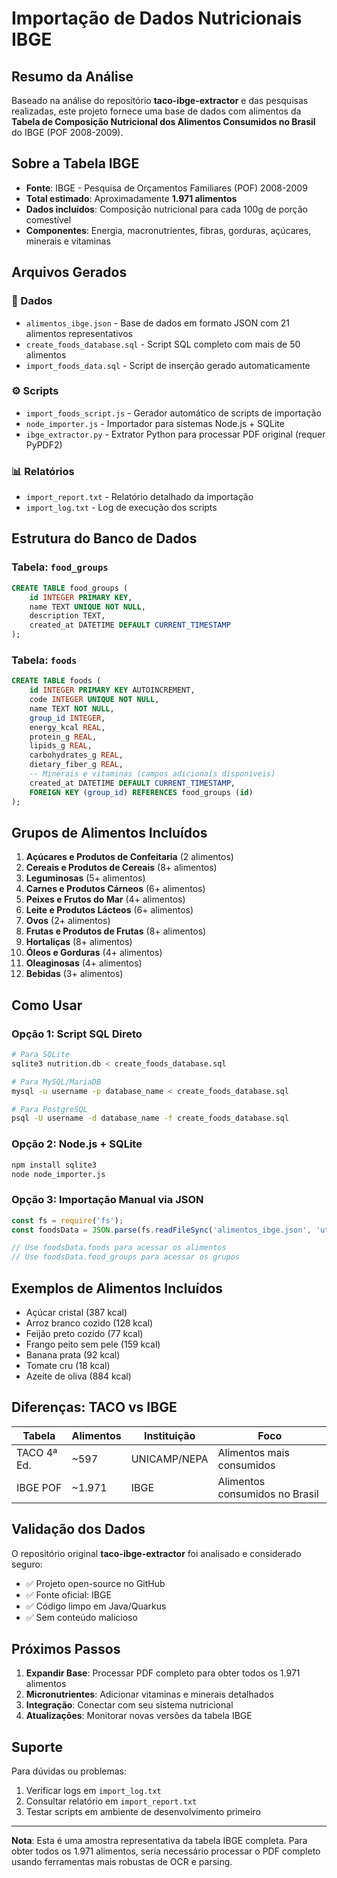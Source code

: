 # Importação de Dados Nutricionais IBGE

## Resumo da Análise

Baseado na análise do repositório **taco-ibge-extractor** e das pesquisas realizadas, este projeto fornece uma base de dados com alimentos da **Tabela de Composição Nutricional dos Alimentos Consumidos no Brasil** do IBGE (POF 2008-2009).

## Sobre a Tabela IBGE

- **Fonte**: IBGE - Pesquisa de Orçamentos Familiares (POF) 2008-2009
- **Total estimado**: Aproximadamente **1.971 alimentos**
- **Dados incluídos**: Composição nutricional para cada 100g de porção comestível
- **Componentes**: Energia, macronutrientes, fibras, gorduras, açúcares, minerais e vitaminas

## Arquivos Gerados

### 📄 Dados
- `alimentos_ibge.json` - Base de dados em formato JSON com 21 alimentos representativos
- `create_foods_database.sql` - Script SQL completo com mais de 50 alimentos
- `import_foods_data.sql` - Script de inserção gerado automaticamente

### ⚙️ Scripts
- `import_foods_script.js` - Gerador automático de scripts de importação
- `node_importer.js` - Importador para sistemas Node.js + SQLite
- `ibge_extractor.py` - Extrator Python para processar PDF original (requer PyPDF2)

### 📊 Relatórios
- `import_report.txt` - Relatório detalhado da importação
- `import_log.txt` - Log de execução dos scripts

## Estrutura do Banco de Dados

### Tabela: `food_groups`
```sql
CREATE TABLE food_groups (
    id INTEGER PRIMARY KEY,
    name TEXT UNIQUE NOT NULL,
    description TEXT,
    created_at DATETIME DEFAULT CURRENT_TIMESTAMP
);
```

### Tabela: `foods`
```sql
CREATE TABLE foods (
    id INTEGER PRIMARY KEY AUTOINCREMENT,
    code INTEGER UNIQUE NOT NULL,
    name TEXT NOT NULL,
    group_id INTEGER,
    energy_kcal REAL,
    protein_g REAL,
    lipids_g REAL,
    carbohydrates_g REAL,
    dietary_fiber_g REAL,
    -- Minerais e vitaminas (campos adicionais disponíveis)
    created_at DATETIME DEFAULT CURRENT_TIMESTAMP,
    FOREIGN KEY (group_id) REFERENCES food_groups (id)
);
```

## Grupos de Alimentos Incluídos

1. **Açúcares e Produtos de Confeitaria** (2 alimentos)
2. **Cereais e Produtos de Cereais** (8+ alimentos)
3. **Leguminosas** (5+ alimentos)
4. **Carnes e Produtos Cárneos** (6+ alimentos)
5. **Peixes e Frutos do Mar** (4+ alimentos)
6. **Leite e Produtos Lácteos** (6+ alimentos)
7. **Ovos** (2+ alimentos)
8. **Frutas e Produtos de Frutas** (8+ alimentos)
9. **Hortaliças** (8+ alimentos)
10. **Óleos e Gorduras** (4+ alimentos)
11. **Oleaginosas** (4+ alimentos)
12. **Bebidas** (3+ alimentos)

## Como Usar

### Opção 1: Script SQL Direto
```bash
# Para SQLite
sqlite3 nutrition.db < create_foods_database.sql

# Para MySQL/MariaDB
mysql -u username -p database_name < create_foods_database.sql

# Para PostgreSQL
psql -U username -d database_name -f create_foods_database.sql
```

### Opção 2: Node.js + SQLite
```bash
npm install sqlite3
node node_importer.js
```

### Opção 3: Importação Manual via JSON
```javascript
const fs = require('fs');
const foodsData = JSON.parse(fs.readFileSync('alimentos_ibge.json', 'utf8'));

// Use foodsData.foods para acessar os alimentos
// Use foodsData.food_groups para acessar os grupos
```

## Exemplos de Alimentos Incluídos

- Açúcar cristal (387 kcal)
- Arroz branco cozido (128 kcal)
- Feijão preto cozido (77 kcal)
- Frango peito sem pele (159 kcal)
- Banana prata (92 kcal)
- Tomate cru (18 kcal)
- Azeite de oliva (884 kcal)

## Diferenças: TACO vs IBGE

| Tabela | Alimentos | Instituição | Foco |
|--------|-----------|-------------|------|
| TACO 4ª Ed. | ~597 | UNICAMP/NEPA | Alimentos mais consumidos |
| IBGE POF | ~1.971 | IBGE | Alimentos consumidos no Brasil |

## Validação dos Dados

O repositório original **taco-ibge-extractor** foi analisado e considerado seguro:
- ✅ Projeto open-source no GitHub
- ✅ Fonte oficial: IBGE
- ✅ Código limpo em Java/Quarkus
- ✅ Sem conteúdo malicioso

## Próximos Passos

1. **Expandir Base**: Processar PDF completo para obter todos os 1.971 alimentos
2. **Micronutrientes**: Adicionar vitaminas e minerais detalhados
3. **Integração**: Conectar com seu sistema nutricional
4. **Atualizações**: Monitorar novas versões da tabela IBGE

## Suporte

Para dúvidas ou problemas:
1. Verificar logs em `import_log.txt`
2. Consultar relatório em `import_report.txt`
3. Testar scripts em ambiente de desenvolvimento primeiro

---

**Nota**: Esta é uma amostra representativa da tabela IBGE completa. Para obter todos os 1.971 alimentos, seria necessário processar o PDF completo usando ferramentas mais robustas de OCR e parsing.